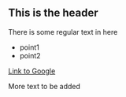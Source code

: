 ## This is the header
There is some regular text in here
* point1
* point2

[Link to Google](http://www.google.com)

More text to be added